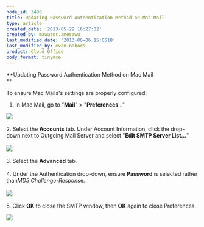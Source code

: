 ```yaml
---
node_id: 3490
title: Updating Password Authentication Method on Mac Mail
type: article
created_date: '2013-05-29 16:27:02'
created_by: mawutor.amesawu
last_modified_date: '2013-06-06 15:0518'
last_modified_by: evan.nabors
product: Cloud Office
body_format: tinymce
---
```


**Updating Password Authentication Method on Mac Mail\
**

To ensure Mac Mails's settings are properly configured:

1. In Mac Mail, go to "**Mail**" \> "**Preferences**..."

![](/knowledge_center/sites/default/files/field/image/1_49.png)\
\
2. Select the **Accounts** tab.  Under Account Information, click the
drop-down next to Outgoing Mail Server and select "**Edit SMTP Server
List...**"\
\
![](/knowledge_center/sites/default/files/field/image/2_46.png)\
\
3. Select the **Advanced** tab.\
\
4. Under the Authentication drop-down, ensure **Password** is selected
rather than*MD5 Challenge-Respons*e.\
\
![](/knowledge_center/sites/default/files/field/image/3_44.png)\
\
5. Click **OK** to close the SMTP window, then **OK** again to close
Preferences.

![](/knowledge_center/sites/default/files/field/image/4_37.png)

